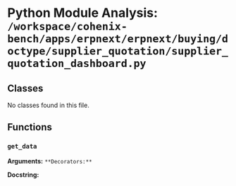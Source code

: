 # Python Module Analysis: `/workspace/cohenix-bench/apps/erpnext/erpnext/buying/doctype/supplier_quotation/supplier_quotation_dashboard.py`

## Classes

No classes found in this file.


## Functions

### `get_data`
**Arguments:** ``
**Decorators:** ``

**Docstring:**
```

```

